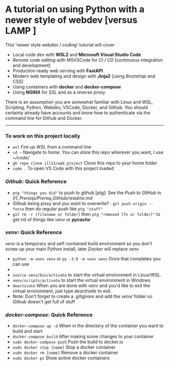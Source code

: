 # A tutorial on using Python with a newer style of webdev [versus LAMP ]

This 'newer style webdev / coding' tutorial will cover 
- Local code dev with **WSL2** and **Microsoft Visual Studio Code**
- *Remote code editing* with MSVSCode for *CI / CD* [continuous integration and development]
- Production ready web serving with **FastAPI**
- Modern web templating and design with **Jinja2** [using *Bootstrap* and CSS]
- Using containers with **docker** and **docker-compose**
- Using **NGINX** for *SSL* and as a *reverse proxy*


There is an assumption you are somewhat familiar with Linux and WSL, Scripting, Python, Webdev, VSCode, Docker, and Github. You should certainly already have accounts and know how to authenticate via the command line for Github and Docker.
***

### To work on this project locally
- ```wsl``` Fire up *WSL* from a command line
- ```cd ~``` Navigate to *home*. You can store this repo wherever you want, I use *~/code/*
- ```gh repo clone ill13/web_project``` Clone this repo to your home folder
- ```code .``` To open VS Code with this project loaded


### *Github*: Quick Reference
- ```ptg "things you did"``` to push to github [ptg]: See the *Push to GitHub* in *01_Prereqs/Prereq_GitHub/readme.md*
- Github being pissy and you want to overwrite? : ```git push origin --force``` then do regular push like ```ptg "stuff"```
- ```git rm -r [filename or folder]``` then ```ptg "removed [fn or folder]"``` to get rid of things like *venv* or *__pycache__* 

### *venv*: Quick Reference
*venv* is a temporary and self-contained build environment so you don't screw up your main Python install, later *Docker* will replace *venv*
- ```python -m venv venv``` or ```py -3.9 -m venv venv``` Once that completes you can use
- 
- ```source venv/bin/activate``` to start the virtual environment in Linux/WSL. 
- ```venv/scripts/activate``` to start the virtual environment in Windows
-  ```deactivate``` When you are done with *venv* and you'd like to exit the virtual environment, just type *deactivate* to exit. 
- Note: Don't forget to create a *.gitignore* and add the *venv/* folder so Github doesn't get full of stuff

### *docker-compose*: Quick Reference
- ```docker-compose up -d``` When in the directory of the container you want to build and start
- ```docker-compose build``` After making some changes to your container
- ```sudo docker-compose push``` Push the build to docker.io
- ```sudo docker stop [name]``` Stop a docker container
- ```sudo docker rm [name]``` Remove a docker container
- ```sudo docker ps``` Show active docker containers
 
